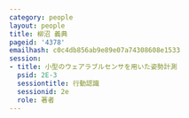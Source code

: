 ```yaml
---
category: people
layout: people
title: 柳沼 義典
pageid: '4378'
emailhash: c0c4db856ab9e89e07a74308608e1533
session:
- title: 小型のウェアラブルセンサを用いた姿勢計測
  psid: 2E-3
  sessiontitle: 行動認識
  sessionid: 2e
  role: 著者
---
```

